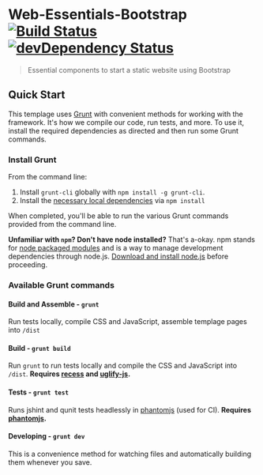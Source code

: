 # Web-Essentials-Bootstrap [![Build Status](https://api.travis-ci.org/ssiops/we-bs.png)](https://travis-ci.org/ssiops/we-bs) [![devDependency Status](https://david-dm.org/ssiops/we-bs/dev-status.png)](https://david-dm.org/ssiops/we-bs#info=devDependencies)

> Essential components to start a static website using Bootstrap

## Quick Start

This templage uses [Grunt](http://gruntjs.com/) with convenient methods for working with the framework. It's how we compile our code, run tests, and more. To use it, install the required dependencies as directed and then run some Grunt commands.

### Install Grunt

From the command line:

1. Install `grunt-cli` globally with `npm install -g grunt-cli`.
2. Install the [necessary local dependencies](package.json) via `npm install`

When completed, you'll be able to run the various Grunt commands provided from the command line.

**Unfamiliar with `npm`? Don't have node installed?** That's a-okay. npm stands for [node packaged modules](http://npmjs.org/) and is a way to manage development dependencies through node.js. [Download and install node.js](http://nodejs.org/download/) before proceeding.

### Available Grunt commands

#### Build and Assemble - `grunt`
Run tests locally, compile CSS and JavaScript, assemble templage pages into `/dist`

#### Build - `grunt build`
Run `grunt` to run tests locally and compile the CSS and JavaScript into `/dist`. **Requires [recess](https://github.com/twitter/recess) and [uglify-js](https://github.com/mishoo/UglifyJS).**

#### Tests - `grunt test`
Runs jshint and qunit tests headlessly in [phantomjs](https://github.com/ariya/phantomjs/) (used for CI). **Requires [phantomjs](https://github.com/ariya/phantomjs/).**

#### Developing - `grunt dev`
This is a convenience method for watching files and automatically building them whenever you save.
